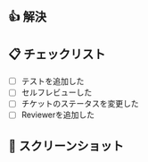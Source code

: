## 👍 解決
<!-- [概要](チケットURL) -->

## 📋 チェックリスト
- [ ] テストを追加した
- [ ] セルフレビューした
- [ ] チケットのステータスを変更した
- [ ] Reviewerを追加した

## 📸 スクリーンショット
<!-- 見た目の変更がある場合 -->
